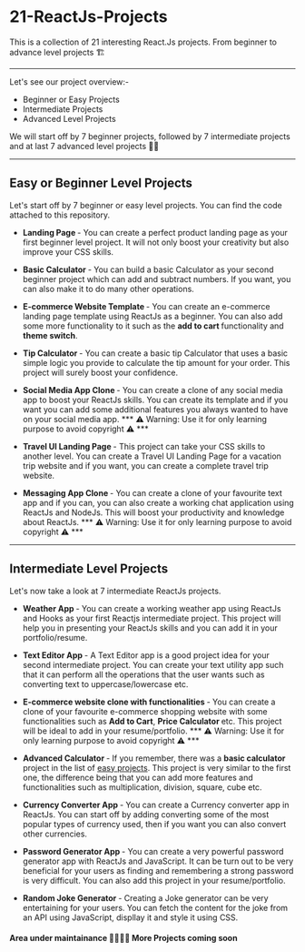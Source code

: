 # 21-ReactJs-Projects
This is a collection of 21 interesting React.Js projects. From beginner to advance level projects 🏗️

---
Let's see our project overview:-
- Beginner or Easy Projects
- Intermediate Projects
- Advanced Level Projects


We will start off by 7 beginner projects, followed by 7 intermediate projects and at last 7 advanced level projects 👍🏻

---
## Easy or Beginner Level Projects

Let's start off by 7 beginner or easy level projects. You can find the code attached to this repository.

- <strong> Landing Page </strong> - You can create a perfect product landing page as your first beginner level project. It will not only boost your creativity but also improve your CSS skills.


- <strong> Basic Calculator </strong> - You can build a basic Calculator as your second beginner project which can add and subtract numbers. If you want, you can also make it to do many other operations.


- <strong> E-commerce Website Template </strong> - You can create an e-commerce landing page template using ReactJs as a beginner. You can also add some more functionality to it such as the <strong> add to cart </strong> functionality and <strong> theme switch</strong>.

- <strong> Tip Calculator </strong> - You can create a basic tip Calculator that uses a basic simple logic you provide to calculate the tip amount for your order. This project will surely boost your confidence.

- <strong> Social Media App Clone </strong> - You can create a clone of any social media app to boost your ReactJs skills. You can create its template and if you want you can add some additional features you always wanted to have on your social media app. *** ⚠ Warning: Use it for only learning purpose to avoid copyright ⚠ ***

- <strong> Travel UI Landing Page </strong> - This project can take your CSS skills to another level. You can create a Travel UI Landing Page for a vacation trip website and if you want, you can create a complete travel trip website.

- <strong> Messaging App Clone </strong> - You can create a clone of your favourite text app and if you can, you can also create a working chat application using ReactJs and NodeJs. This will boost your productivity and knowledge about ReactJs. *** ⚠ Warning: Use it for only learning purpose to avoid copyright ⚠ ***

---

## Intermediate Level Projects
Let's now take a look at 7 intermediate ReactJs projects.

- <strong> Weather App </strong> - You can create a working weather app using ReactJs and Hooks as your first Reactjs intermediate project. This project will help you in presenting your ReactJs skills and you can add it in your portfolio/resume.

- <strong> Text Editor App </strong> - A Text Editor app is a good project idea for your second intermediate project. You can create your text utility app such that it can perform all the operations that the user wants such as converting text to uppercase/lowercase etc.

- <strong> E-commerce website clone with functionalities </strong> - You can create a clone of your favourite e-commerce shopping website with some functionalities such as <b> Add to Cart</b>, <b>Price Calculator </b> etc. This project will be ideal to add in your resume/portfolio. *** ⚠ Warning: Use it for only learning purpose to avoid copyright ⚠ ***

- <strong> Advanced Calculator </strong> - If you remember, there was a <b> basic calculator </b> project in the list of <a href="https://github.com/Saarthak-Slathia/21-ReactJs-Projects/blob/main/README.md#easy-or-beginner-level-projects">easy projects</a>. This project is very similar to the first one, the difference being that you can add more features and functionalities such as multiplication, division, square, cube etc.

- <strong> Currency Converter App </strong> - You can create a Currency converter app in ReactJs. You can start off by adding converting some of the most popular types of currency used, then if you want you can also convert other currencies. 

- <strong> Password Generator App </strong> - You can create a very powerful password generator app with ReactJs and JavaScript. It can be turn out to be very beneficial for your users as finding and remembering a strong password is very difficult. You can also add this project in your resume/portfolio.

- <strong> Random Joke Generator </strong> - Creating a Joke generator can be very entertaining for your users. You can fetch the content for the joke from an API using JavaScript, displlay it and style it using CSS.

#### Area under maintainance 🚧👷🏻‍♂️ More Projects coming soon
